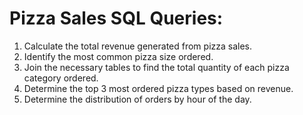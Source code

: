 # Pizza Sales SQL Queries:

1.  Calculate the total revenue generated from pizza sales.
2.  Identify the most common pizza size ordered.
3.  Join the necessary tables to find the total quantity of each pizza category ordered.
4.  Determine the top 3 most ordered pizza types based on revenue.
5.  Determine the distribution of orders by hour of the day.
